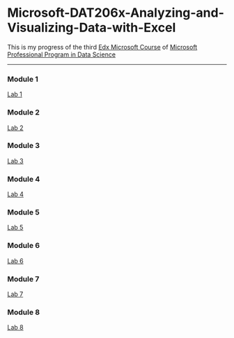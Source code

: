 # Microsoft-DAT206x-Analyzing-and-Visualizing-Data-with-Excel
This is my progress of the third [Edx Microsoft Course](https://courses.edx.org/courses/course-v1:Microsoft+DAT206x+1T2018a/course/) of [Microsoft Professional Program in Data Science](https://www.edx.org/microsoft-professional-program-data-science)

***
### Module 1
[Lab 1]()
### Module 2
[Lab 2]()
### Module 3
[Lab 3]()
### Module 4
[Lab 4]()
### Module 5
[Lab 5]()
### Module 6
[Lab 6]()
### Module 7
[Lab 7]()
### Module 8
[Lab 8]()
